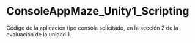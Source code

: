 # ConsoleAppMaze_Unity1_Scripting
Código de la aplicación tipo consola solicitado, en la sección 2 de la evaluación de la unidad 1.
